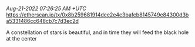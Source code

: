 _Aug-21-2022 07:26:25 AM +UTC_\
https://etherscan.io/tx/0x8b259681914dee2e4c3bafcb8145749e84300d3ba5331486cc648cb7c7d3ec2d

A constellation of stars is beautiful, and in time they will feed the black hole at the center
